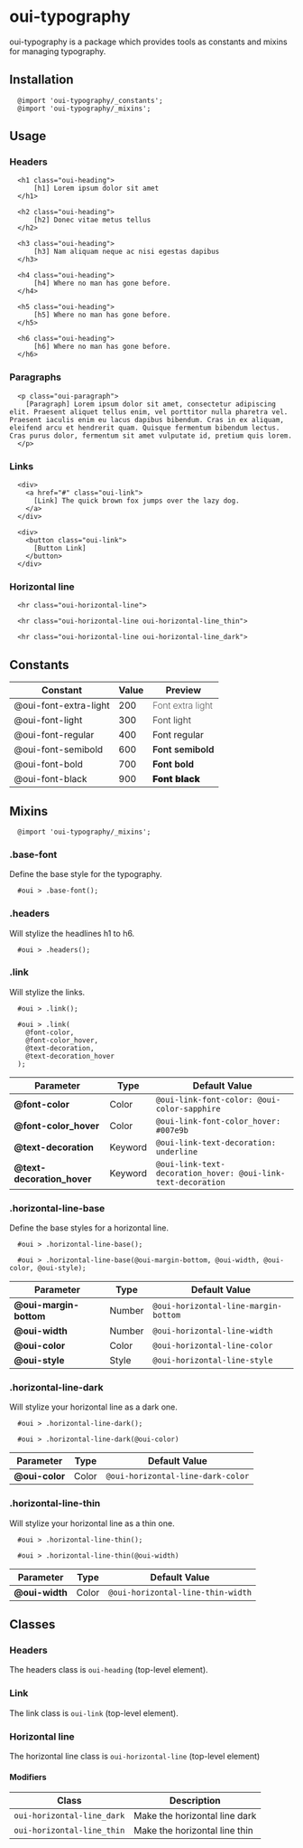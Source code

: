 # oui-typography

<component-status cx-design="partial" ux="rc"></component-status>

oui-typography is a package which provides tools as constants and mixins for managing typography.

## Installation

```less
  @import 'oui-typography/_constants';
  @import 'oui-typography/_mixins';
```

## Usage

### Headers
```html:preview
  <h1 class="oui-heading">
      [h1] Lorem ipsum dolor sit amet
  </h1>

  <h2 class="oui-heading">
      [h2] Donec vitae metus tellus
  </h2>

  <h3 class="oui-heading">
      [h3] Nam aliquam neque ac nisi egestas dapibus
  </h3>

  <h4 class="oui-heading">
      [h4] Where no man has gone before.
  </h4>

  <h5 class="oui-heading">
      [h5] Where no man has gone before.
  </h5>

  <h6 class="oui-heading">
      [h6] Where no man has gone before.
  </h6>
```

### Paragraphs
```html:preview
  <p class="oui-paragraph">
    [Paragraph] Lorem ipsum dolor sit amet, consectetur adipiscing elit. Praesent aliquet tellus enim, vel porttitor nulla pharetra vel. Praesent iaculis enim eu lacus dapibus bibendum. Cras in ex aliquam, eleifend arcu et hendrerit quam. Quisque fermentum bibendum lectus. Cras purus dolor, fermentum sit amet vulputate id, pretium quis lorem.
  </p>
```

### Links
```html:preview
  <div>
    <a href="#" class="oui-link">
      [Link] The quick brown fox jumps over the lazy dog.
    </a>
  </div>

  <div>
    <button class="oui-link">
      [Button Link]
    </button>
  </div>
```

### Horizontal line

```html:preview
  <hr class="oui-horizontal-line">

  <hr class="oui-horizontal-line oui-horizontal-line_thin">

  <hr class="oui-horizontal-line oui-horizontal-line_dark">
```

## Constants

| Constant                | Value | Preview                                                 |
| ----------------------- | ----- | ------------------------------------------------------- |
| @oui-font-extra-light   | 200   | <span style="font-weight: 200;">Font extra light</span> |
| @oui-font-light         | 300   | <span style="font-weight: 300;">Font light</span>       |
| @oui-font-regular       | 400   | <span style="font-weight: 400;">Font regular</span>     |
| @oui-font-semibold      | 600   | <span style="font-weight: 600;">Font semibold</span>    |
| @oui-font-bold          | 700   | <span style="font-weight: 700;">Font bold</span>        |
| @oui-font-black         | 900   | <span style="font-weight: 900;">Font black</span>       |

## Mixins

```less
  @import 'oui-typography/_mixins';
```

### .base-font

Define the base style for the typography.

```less
  #oui > .base-font();
```

### .headers

Will stylize the headlines h1 to h6.

```less
  #oui > .headers();
```

### .link

Will stylize the links.

```less
  #oui > .link();
```

```less
  #oui > .link(
    @font-color,
    @font-color_hover,
    @text-decoration,
    @text-decoration_hover
  );
```

| Parameter                       | Type      | Default Value                                                     |
| ------------------------------- | --------- | ----------------------------------------------------------------- |
| __@font-color__                 | Color     | `@oui-link-font-color: @oui-color-sapphire`                       |
| __@font-color_hover__           | Color     | `@oui-link-font-color_hover: #007e9b`                             |
| __@text-decoration__            | Keyword   | `@oui-link-text-decoration: underline`                            |
| __@text-decoration_hover__      | Keyword   | `@oui-link-text-decoration_hover: @oui-link-text-decoration`      |

### .horizontal-line-base

Define the base styles for a horizontal line.

```less
  #oui > .horizontal-line-base();
```

```less
  #oui > .horizontal-line-base(@oui-margin-bottom, @oui-width, @oui-color, @oui-style);
```

| Parameter                | Type   | Default Value                          |
| ------------------------ | ------ | -------------------------------------- |
| __@oui-margin-bottom__   | Number | `@oui-horizontal-line-margin-bottom`   |
| __@oui-width__           | Number | `@oui-horizontal-line-width`           |
| __@oui-color__           | Color  | `@oui-horizontal-line-color`           |
| __@oui-style__           | Style  | `@oui-horizontal-line-style`           |

### .horizontal-line-dark

Will stylize your horizontal line as a dark one.

```less
  #oui > .horizontal-line-dark();
```

```less
  #oui > .horizontal-line-dark(@oui-color)
```
| Parameter        | Type  | Default Value                       |
| ---------------- | ----- | ----------------------------------- |
| __@oui-color__   | Color | `@oui-horizontal-line-dark-color`   |

### .horizontal-line-thin

Will stylize your horizontal line as a thin one.

```less
  #oui > .horizontal-line-thin();
```

```less
  #oui > .horizontal-line-thin(@oui-width)
```
| Parameter        | Type  | Default Value                       |
| ---------------- | ----- | ----------------------------------- |
| __@oui-width__   | Color | `@oui-horizontal-line-thin-width`   |

## Classes

### Headers

The headers class is `oui-heading` (top-level element).

### Link

The link class is `oui-link` (top-level element).

### Horizontal line

The horizontal line class is `oui-horizontal-line` (top-level element)

#### Modifiers

| Class                      | Description                   |
| -------------------------- | ----------------------------- |
| `oui-horizontal-line_dark` | Make the horizontal line dark |
| `oui-horizontal-line_thin` | Make the horizontal line thin |
